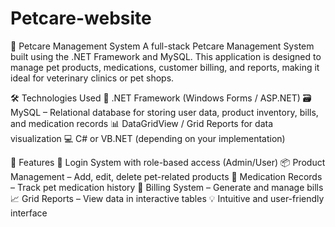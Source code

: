 # Petcare-website
🐾 Petcare Management System
A full-stack Petcare Management System built using the .NET Framework and MySQL. This application is designed to manage pet products, medications, customer billing, and reports, making it ideal for veterinary clinics or pet shops.

🛠️ Technologies Used
🧱 .NET Framework (Windows Forms / ASP.NET)
🗃️ MySQL – Relational database for storing user data, product inventory, bills, and medication records
📊 DataGridView / Grid Reports for data visualization
💻 C# or VB.NET (depending on your implementation)

🚀 Features
🔐 Login System with role-based access (Admin/User)
📦 Product Management – Add, edit, delete pet-related products
💊 Medication Records – Track pet medication history
🧾 Billing System – Generate and manage bills
📈 Grid Reports – View data in interactive tables
💡 Intuitive and user-friendly interface
